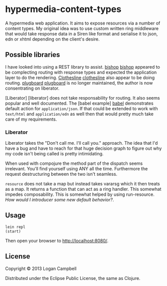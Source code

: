 # hypermedia-content-types

A hypermedia web application. It aims to expose resources via a number of
content types. My original idea was to use custom written ring middleware that
would take response data in a Siren like format and serialise it to json, edn
or xhtml depending on the client's desire.

## Possible libraries

I have looked into using a REST library to assist. [bishop] [bishop] appeared
to be complecting routing with response types and expected the application
layer to do the rendering.  [Clothesline] [clothesline] also appear to be doing
routing. [plugboard] [plugboard] is no longer maintained, the author is now
consentrating on liberator.

[Liberator] [liberator] does not take responsability for routing. It also seems
popular and well documented. The [babel example] [babel] demonstrates default
action for `application/json`. If that could be extended to work with
`text/html` and `application/edn` as well then that would pretty much take care
of my requirements.

### Liberator

Liberator takes the "Don't call me. I'll call you." approach. The idea that I'd
have a bug and have to reach for that huge decision graph to figure out why my
code isn't being called is pretty intimidating.

When used with compojure the method part of the dispatch seems irrelevant.
You'll find yourself using ANY all the time. Furthermore the request
destructuring between the two isn't seamless.

`resource` does not take a map but instead takes vararsg which it then treats
as a map. It returns a function that can act as a ring handler. This somewhat
impedes composability. This is somewhat helped by using run-resource. _How
would I introducer some new default behavior?_.

## Usage

    lein repl
    (start)

Then open your browser to <http://localhost:8080/>.

## License

Copyright © 2013 Logan Campbell

Distributed under the Eclipse Public License, the same as Clojure.

[babel]: http://clojure-liberator.github.io/liberator/tutorial/conneg.html
[clothesline]: https://github.com/banjiewen/Clothesline
[plugboard]: https://github.com/malcolmsparks/plugboard
[library]: http://clojure-liberator.github.io/liberator/
[bishop]: https://github.com/cmiles74/bishop

